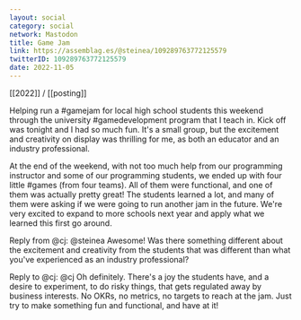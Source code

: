 ```yaml
---
layout: social
category: social
network: Mastodon
title: Game Jam
link: https://assemblag.es/@steinea/109289763772125579
twitterID: 109289763772125579
date: 2022-11-05
---
```


[[2022]] / [[posting]]

Helping run a #gamejam for local high school students this weekend through the university #gamedevelopment program that I teach in. Kick off was tonight and I had so much fun. It's a small group, but the excitement and creativity on display was thrilling for me, as both an educator and an industry professional.

At the end of the weekend, with not too much help from our programming instructor and some of our programming students, we ended up with four little #games (from four teams). All of them were functional, and one of them was actually pretty great! The students learned a lot, and many of them were asking if we were going to run another jam in the future. We're very excited to expand to more schools next year and apply what we learned this first go around.


Reply from @cj: @steinea Awesome! Was there something different about the excitement and creativity from the students that was different than what you've experienced as an industry professional?

Reply to @cj: @cj Oh definitely. There's a joy the students have, and a desire to experiment, to do risky things, that gets regulated away by business interests. No OKRs, no metrics, no targets to reach at the jam. Just try to make something fun and functional, and have at it!
